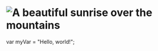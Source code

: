 # ![A beautiful sunrise over the mountains](https://example.com/sunrise.jpg)

var myVar = "Hello, world!";
